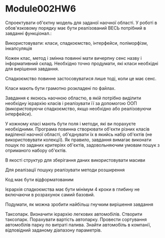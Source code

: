 # Module002HW6
Спроектувати об'єктну модель для заданої наочної області. У роботі в обов'язковому порядку має бути реалізований ВЕСЬ потрібний в завданні функціонал.:

Використовувати: класи, спадкоємство, інтерфейси, поліморфізм, інкапсуляція

Кожен клас, метод і змінна повинні мати вичерпну сенс назву і інформативний склад. Необхідно точно продумати, які класи необхідні для вирішення завдання.

Спадкоємство повинне застосовуватися лише тоді, коли це має сенс.

Класи мають бути грамотно розкладені по файлах.

Завдання є якоюсь наочною областю, в якій потрібно виділити необхідну ієрархію класів і реалізувати її за допомогою ООП (використовуючи спадкоємство, якщо необхідно або реалізовуючи інтерфейси).

У кожному класі мають бути поля і методи, які ви порахуєте необхідними. Програма повинна створювати об'єкти різних класів виділеної наочної області, об'єднувати їх в якийсь набір об'єктів (не використовувати колекції). Як правило, завдання вимагає виконати пошук по заданих критеріях об'єктів, задовольняючим умовам пошук з отриманого набору об'єктів.

В якості структур для зберігання даних використовувати масиви

Для реалізації пошуку реалізувати методи розширення

Код має бути відформатованим

Ієрархія спадкоємства має бути мінімум 4 кроки в глибину не включаючи в розрахунок самий базовий.

Подумати, як можна зробити найбільш гнучким  вирішення завдання

Таксопарк. Визначити ієрархію легкових автомобілів. Створити таксопарк. Порахувати вартість автопарку. Провести сортування автомобілів парку по витраті палива. Знайти автомобіль в компанії, відповідний заданому діапазону параметрів.
